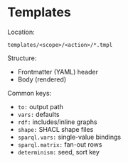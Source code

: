 # Templates

Location:
```
templates/<scope>/<action>/*.tmpl
```

Structure:
- Frontmatter (YAML) header
- Body (rendered)

Common keys:
- `to:` output path
- `vars:` defaults
- `rdf:` includes/inline graphs
- `shape:` SHACL shape files
- `sparql.vars:` single-value bindings
- `sparql.matrix:` fan-out rows
- `determinism:` seed, sort key
